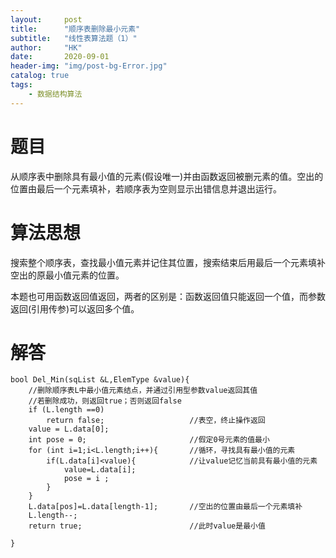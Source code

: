```yaml
---
layout:     post
title:      "顺序表删除最小元素"
subtitle:   "线性表算法题（1）"
author:     "HK"
date:		2020-09-01
header-img: "img/post-bg-Error.jpg"
catalog: true
tags:
    - 数据结构算法
--- 
```


# 题目

从顺序表中删除具有最小值的元素(假设唯一)并由函数返回被删元素的值。空出的位置由最后一个元素填补，若顺序表为空则显示出错信息并退出运行。

# 算法思想

搜索整个顺序表，查找最小值元素并记住其位置，搜索结束后用最后一个元素填补空出的原最小值元素的位置。

本题也可用函数返回值返回，两者的区别是：函数返回值只能返回一个值，而参数返回(引用传参)可以返回多个值。


# 解答

```
bool Del_Min(sqList &L,ElemType &value){
	//删除顺序表L中最小值元素结点，并通过引用型参数value返回其值
	//若删除成功，则返回true；否则返回false
	if (L.length ==0)
		return false;     				//表空，终止操作返回
	value = L.data[0];
	int pose = 0;		  				//假定0号元素的值最小
	for (int i=1;i<L.length;i++){  		//循环，寻找具有最小值的元素
		if(L.data[i]<value){   			//让value记忆当前具有最小值的元素
			value=L.data[i];
			pose = i ;
		}		
	}
	L.data[pos]=L.data[length-1];		//空出的位置由最后一个元素填补
	L.length--;	
	return true;						//此时value是最小值

}
```